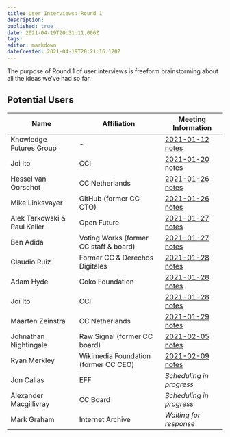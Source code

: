 ```yaml
---
title: User Interviews: Round 1
description: 
published: true
date: 2021-04-19T20:31:11.006Z
tags: 
editor: markdown
dateCreated: 2021-04-19T20:21:16.120Z
---
```


The purpose of Round 1 of user interviews is freeform brainstorming about all the ideas we've had so far.

## Potential Users

| Name                         | Affiliation                            | Meeting Information                           |
|------------------------------|----------------------------------------|-----------------------------------------------|
| Knowledge Futures Group      | -                                      | [2021-01-12 notes](2021-01-12-kfg.md)         |
| Joi Ito                      | CCI                                    | [2021-01-20 notes](2021-01-20-joi.md)         |
| Hessel van Oorschot          | CC Netherlands                         | [2021-01-26 notes](2021-01-26-hessel.md)      |
| Mike Linksvayer              | GitHub (former CC CTO)                 | [2021-01-26 notes](2021-01-26-mike.md)        |
| Alek Tarkowski & Paul Keller | Open Future                            | [2021-01-27 notes](2021-01-27-open-future.md) |
| Ben Adida                    | Voting Works (former CC staff & board) | [2021-01-27 notes](2021-01-27-ben.md)         |
| Claudio Ruiz                 | Former CC & Derechos Digitales         | [2021-01-28 notes](2021-01-28-claudio.md)     |
| Adam Hyde                    | Coko Foundation                        | [2021-01-28 notes](2021-01-28-adam.md)        |
| Joi Ito                      | CCI                                    | [2021-01-28 notes](2021-01-28-joi.md)         |
| Maarten Zeinstra             | CC Netherlands                         | [2021-01-29 notes](2021-01-29-maarten.md)     |
| Johnathan Nightingale        | Raw Signal (former CC board)           | [2021-02-05 notes](2021-02-05-johnathan.md)   |
| Ryan Merkley                 | Wikimedia Foundation (former CC CEO)   | [2021-02-09 notes](2021-02-09-ryan.md)        |
| Jon Callas                   | EFF                                    | *Scheduling in progress*                      |
| Alexander Macgillivray       | CC Board                               | *Scheduling in progress*                      |
| Mark Graham                  | Internet Archive                       | *Waiting for response*                        |
